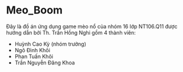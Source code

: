 # Meo_Boom

Đây là đồ án ứng dụng game mèo nổ của nhóm 16 lớp NT106.Q11 được hướng dẫn bởi Th. Trần Hồng Nghi gồm 4 thành viên:
- Huỳnh Cao Kỳ (nhóm trưởng)
- Ngô Đình Khôi
- Phan Tuấn Khôi
- Trần Nguyễn Đăng Khoa